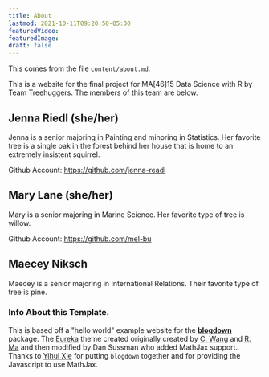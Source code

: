 ```yaml
---
title: About
lastmod: 2021-10-11T09:20:50-05:00
featuredVideo:
featuredImage:
draft: false
---
```


This comes from the file `content/about.md`.

This is a website for the final project for MA[46]15 Data Science with R by Team Treehuggers.
The members of this team are below.

## Jenna Riedl (she/her)

Jenna is a senior majoring in Painting and minoring in Statistics. Her favorite tree is a single oak in the forest behind her house that is home to an extremely insistent squirrel. 

Github Account: https://github.com/jenna-readl

## Mary Lane (she/her)

Mary is a senior majoring in Marine Science. Her favorite type of tree is willow. 

Github Account: https://github.com/mel-bu 

## Maecey Niksch

Maecey is a senior majoring in International Relations. Their favorite type of tree is pine.

<!-- Please leave in the information below -->

### Info About this Template.

This is based off a "hello world" example website for the [**blogdown**](https://github.com/rstudio/blogdown) package. The [Eureka](https://www.wangchucheng.com/en/docs/eureka/) theme created originally created by  [C. Wang](https://www.wangchucheng.com/zh/) and [R. Ma](https://www.ruiqima.com/zh/) and then modified by Dan Sussman who added MathJax support. Thanks to [Yihui Xie](https://github.com/yihui/) for putting `blogdown` together and for providing the Javascript to use MathJax.